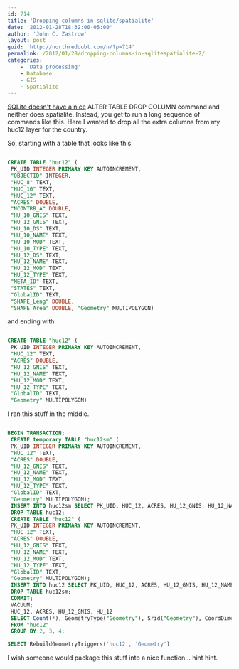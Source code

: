 ```yaml
---
id: 714
title: 'Dropping columns in sqlite/spatialite'
date: '2012-01-28T18:32:00-05:00'
author: 'John C. Zastrow'
layout: post
guid: 'http://northredoubt.com/n/?p=714'
permalink: /2012/01/28/dropping-columns-in-sqlitespatialite-2/
categories:
    - 'Data processing'
    - Database
    - GIS
    - Spatialite
---
```


[SQLite doesn't have a nice](http://www.sqlite.org/faq.html#q11) ALTER TABLE DROP COLUMN command and neither does spatialite. Instead, you get to run a long sequence of commands like this. Here I wanted to drop all the extra columns from my huc12 layer for the country.

So, starting with a table that looks like this

```sql

CREATE TABLE "huc12" (  
 PK_UID INTEGER PRIMARY KEY AUTOINCREMENT,  
 "OBJECTID" INTEGER,  
 "HUC_8" TEXT,  
 "HUC_10" TEXT,  
 "HUC_12" TEXT,  
 "ACRES" DOUBLE,  
 "NCONTRB_A" DOUBLE,  
 "HU_10_GNIS" TEXT,  
 "HU_12_GNIS" TEXT,  
 "HU_10_DS" TEXT,  
 "HU_10_NAME" TEXT,  
 "HU_10_MOD" TEXT,  
 "HU_10_TYPE" TEXT,  
 "HU_12_DS" TEXT,  
 "HU_12_NAME" TEXT,  
 "HU_12_MOD" TEXT,  
 "HU_12_TYPE" TEXT,  
 "META_ID" TEXT,  
 "STATES" TEXT,  
 "GlobalID" TEXT,  
 "SHAPE_Leng" DOUBLE,  
 "SHAPE_Area" DOUBLE, "Geometry" MULTIPOLYGON)

```

and ending with


```sql

CREATE TABLE "huc12" (
 PK_UID INTEGER PRIMARY KEY AUTOINCREMENT,
 "HUC_12" TEXT,
 "ACRES" DOUBLE,
 "HU_12_GNIS" TEXT,
 "HU_12_NAME" TEXT,
 "HU_12_MOD" TEXT,
 "HU_12_TYPE" TEXT,
 "GlobalID" TEXT,
 "Geometry" MULTIPOLYGON)
```

I ran this stuff in the middle.

```sql

BEGIN TRANSACTION;
 CREATE temporary TABLE "huc12sm" (
 PK_UID INTEGER PRIMARY KEY AUTOINCREMENT,
 "HUC_12" TEXT,
 "ACRES" DOUBLE,
 "HU_12_GNIS" TEXT,
 "HU_12_NAME" TEXT,
 "HU_12_MOD" TEXT,
 "HU_12_TYPE" TEXT,
 "GlobalID" TEXT,
 "Geometry" MULTIPOLYGON);
 INSERT INTO huc12sm SELECT PK_UID, HUC_12, ACRES, HU_12_GNIS, HU_12_NAME, HU_12_MOD, HU_12_TYPE, GlobalID, Geometry FROM huc12;
 DROP TABLE huc12;
 CREATE TABLE "huc12" (
 PK_UID INTEGER PRIMARY KEY AUTOINCREMENT,
 "HUC_12" TEXT,
 "ACRES" DOUBLE,
 "HU_12_GNIS" TEXT,
 "HU_12_NAME" TEXT,
 "HU_12_MOD" TEXT,
 "HU_12_TYPE" TEXT,
 "GlobalID" TEXT,
 "Geometry" MULTIPOLYGON);
 INSERT INTO huc12 SELECT PK_UID, HUC_12, ACRES, HU_12_GNIS, HU_12_NAME, HU_12_MOD, HU_12_TYPE, GlobalID, Geometry FROM huc12sm;
 DROP TABLE huc12sm;
 COMMIT;
 VACUUM;
 HUC_12, ACRES, HU_12_GNIS, HU_12
 SELECT Count(*), GeometryType("Geometry"), Srid("Geometry"), CoordDimension("Geometry")
 FROM "huc12"
 GROUP BY 2, 3, 4;

SELECT RebuildGeometryTriggers('huc12', 'Geometry')

```

I wish someone would package this stuff into a nice function… hint hint.